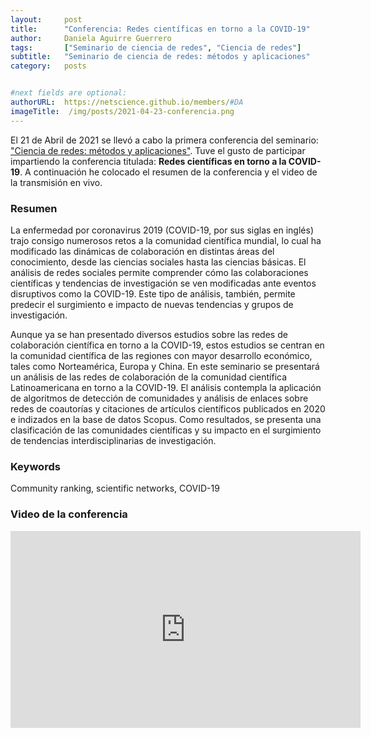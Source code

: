 ```yaml
---
layout:     post
title:      "Conferencia: Redes científicas en torno a la COVID-19"
author:     Daniela Aguirre Guerrero
tags: 		["Seminario de ciencia de redes", "Ciencia de redes"]
subtitle:  	"Seminario de ciencia de redes: métodos y aplicaciones"
category:   posts


#next fields are optional:
authorURL:  https://netscience.github.io/members/#DA
imageTitle:  /img/posts/2021-04-23-conferencia.png
---
```


El 21 de Abril de 2021 se llevó a cabo la primera conferencia del seminario: ["Ciencia de redes: métodos y aplicaciones"](https://netscience.github.io/seminario). 
Tuve el gusto de participar impartiendo la conferencia titulada: **Redes científicas en torno a la COVID-19**. A continuación he colocado el resumen de la conferencia 
y el video de la transmisión en vivo.

### Resumen

La enfermedad por coronavirus 2019 (COVID-19, por sus siglas en inglés) trajo consigo numerosos
retos a la comunidad científica mundial, lo cual ha modificado las dinámicas de colaboración en
distintas áreas del conocimiento, desde las ciencias sociales hasta las ciencias básicas. El análisis de
redes sociales permite comprender cómo las colaboraciones científicas y tendencias de
investigación se ven modificadas ante eventos disruptivos como la COVID-19. Este tipo de análisis,
también, permite predecir el surgimiento e impacto de nuevas tendencias y grupos de
investigación.

Aunque ya se han presentado diversos estudios sobre las redes de colaboración científica en torno
a la COVID-19, estos estudios se centran en la comunidad científica de las regiones con mayor
desarrollo económico, tales como Norteamérica, Europa y China. En este seminario se presentará
un análisis de las redes de colaboración de la comunidad científica Latinoamericana en torno a la
COVID-19. El análisis contempla la aplicación de algoritmos de detección de comunidades y análisis
de enlaces sobre redes de coautorías y citaciones de artículos científicos publicados en 2020 e
indizados en la base de datos Scopus. Como resultados, se presenta una clasificación de las
comunidades científicas y su impacto en el surgimiento de tendencias interdisciplinarias de
investigación.

### Keywords
Community ranking, scientific networks, COVID-19

### Video de la conferencia

<iframe width="560" height="315" src="https://www.youtube.com/embed/E5zW9Qh4nyI" title="YouTube video player" frameborder="0" allow="accelerometer; autoplay; clipboard-write; encrypted-media; gyroscope; picture-in-picture" allowfullscreen></iframe>
